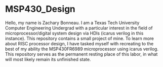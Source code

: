 # MSP430_Design

Hello, my name is Zachary Bonneau. I am a Texas Tech University Computer Engineering Undergrad with a particular interest in the field of 
microprocessor/digital system design via HDls (icarus verilog in this instance). This repository contains a small project of mine. To learn 
more about RISC processor design, I have tasked myself with recreating to the best of my ability the MSP430FR6989 microprocessor using 
icarus verilog. This repository serves as the permanent resting place of this labor, in what will most likely remain its unfinished state. 
